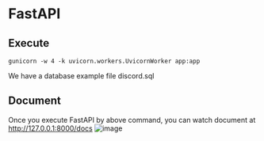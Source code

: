 # FastAPI
## Execute
```
gunicorn -w 4 -k uvicorn.workers.UvicornWorker app:app
```
We have a database example file discord.sql


## Document
Once you execute FastAPI by above command, you can watch document at http://127.0.0.1:8000/docs
![image](https://user-images.githubusercontent.com/72553977/218235383-9bb4e4ea-b266-4997-9894-b26aef493a28.png)
